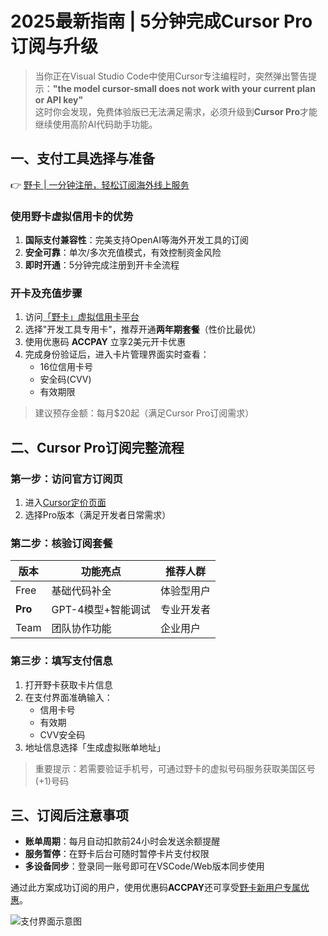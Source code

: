 # 2025最新指南 | 5分钟完成Cursor Pro订阅与升级

> 当你正在Visual Studio Code中使用Cursor专注编程时，突然弹出警告提示：**"the model cursor-small does not work with your current plan or API key"**  
> 这时你会发现，免费体验版已无法满足需求，必须升级到**Cursor Pro**才能继续使用高阶AI代码助手功能。

## 一、支付工具选择与准备
👉 [野卡 | 一分钟注册，轻松订阅海外线上服务](https://bbtdd.com/yeka)

### 使用野卡虚拟信用卡的优势
1. **国际支付兼容性**：完美支持OpenAI等海外开发工具的订阅
2. **安全可靠**：单次/多次充值模式，有效控制资金风险
3. **即时开通**：5分钟完成注册到开卡全流程

### 开卡及充值步骤
1. 访问[「野卡」虚拟信用卡平台](https://bbtdd.com/yeka)
2. 选择"开发工具专用卡"，推荐开通**两年期套餐**（性价比最优）
3. 使用优惠码 **ACCPAY** 立享2美元开卡优惠
4. 完成身份验证后，进入卡片管理界面实时查看：
   - 16位信用卡号
   - 安全码(CVV)
   - 有效期限

> 建议预存金额：每月$20起（满足Cursor Pro订阅需求）

## 二、Cursor Pro订阅完整流程
### 第一步：访问官方订阅页
1. 进入[Cursor定价页面](https://www.cursor.com/pricing)
2. 选择Pro版本（满足开发者日常需求）

### 第二步：核验订阅套餐
| 版本      | 功能亮点                 | 推荐人群       |
|-----------|--------------------------|----------------|
| Free      | 基础代码补全            | 体验型用户     |
| **Pro**   | GPT-4模型+智能调试       | 专业开发者     |
| Team      | 团队协作功能            | 企业用户       |

### 第三步：填写支付信息
1. 打开野卡获取卡片信息
2. 在支付界面准确输入：
   - 信用卡号
   - 有效期
   - CVV安全码
3. 地址信息选择「生成虚拟账单地址」

> 重要提示：若需要验证手机号，可通过野卡的虚拟号码服务获取美国区号(+1)号码

## 三、订阅后注意事项
- **账单周期**：每月自动扣款前24小时会发送余额提醒
- **服务暂停**：在野卡后台可随时暂停卡片支付权限
- **多设备同步**：登录同一账号即可在VSCode/Web版本同步使用

通过此方案成功订阅的用户，使用优惠码**ACCPAY**还可享受[野卡新用户专属优惠](https://bbtdd.com/yeka)。

![支付界面示意图](https://bbtdd.com/wp-content/uploads/img/0806136507858949.webp)